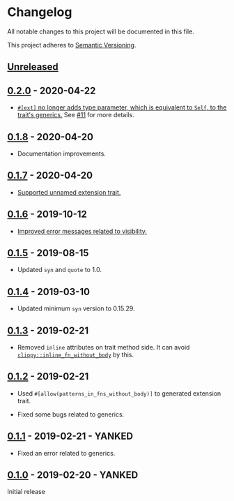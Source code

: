 # Changelog

All notable changes to this project will be documented in this file.

This project adheres to [Semantic Versioning](https://semver.org).

## [Unreleased]

## [0.2.0] - 2020-04-22

* [`#[ext]` no longer adds type parameter, which is equivalent to `Self`, to the trait's generics.][15] See [#11][11] for more details.

[11]: https://github.com/taiki-e/easy-ext/issues/11
[15]: https://github.com/taiki-e/easy-ext/pull/15

## [0.1.8] - 2020-04-20

* Documentation improvements.

## [0.1.7] - 2020-04-20

* [Supported unnamed extension trait.][9]

[9]: https://github.com/taiki-e/easy-ext/pull/9

## [0.1.6] - 2019-10-12

* [Improved error messages related to visibility.][5]

[5]: https://github.com/taiki-e/easy-ext/pull/5

## [0.1.5] - 2019-08-15

* Updated `syn` and `quote` to 1.0.

## [0.1.4] - 2019-03-10

* Updated minimum `syn` version to 0.15.29.

## [0.1.3] - 2019-02-21

* Removed `inline` attributes on trait method side. It can avoid [`clippy::inline_fn_without_body`](https://rust-lang.github.io/rust-clippy/master/index.html#inline_fn_without_body) by this.

## [0.1.2] - 2019-02-21

* Used `#[allow(patterns_in_fns_without_body)]` to generated extension trait.

* Fixed some bugs related to generics.

## [0.1.1] - 2019-02-21 - YANKED

* Fixed an error related to generics.

## [0.1.0] - 2019-02-20 - YANKED

Initial release

[Unreleased]: https://github.com/taiki-e/easy-ext/compare/v0.2.0...HEAD
[0.2.0]: https://github.com/taiki-e/easy-ext/compare/v0.1.8...v0.2.0
[0.1.8]: https://github.com/taiki-e/easy-ext/compare/v0.1.7...v0.1.8
[0.1.7]: https://github.com/taiki-e/easy-ext/compare/v0.1.6...v0.1.7
[0.1.6]: https://github.com/taiki-e/easy-ext/compare/v0.1.5...v0.1.6
[0.1.5]: https://github.com/taiki-e/easy-ext/compare/v0.1.4...v0.1.5
[0.1.4]: https://github.com/taiki-e/easy-ext/compare/v0.1.3...v0.1.4
[0.1.3]: https://github.com/taiki-e/easy-ext/compare/v0.1.2...v0.1.3
[0.1.2]: https://github.com/taiki-e/easy-ext/compare/v0.1.1...v0.1.2
[0.1.1]: https://github.com/taiki-e/easy-ext/compare/v0.1.0...v0.1.1
[0.1.0]: https://github.com/taiki-e/easy-ext/releases/tag/v0.1.0
